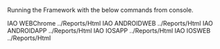 Running the Framework with the below commands from console.

IAO WEBChrome ../Reports/Html
IAO ANDROIDWEB  ../Reports/Html
IAO ANDROIDAPP  ../Reports/Html
IAO IOSAPP  ../Reports/Html
IAO IOSWEB  ../Reports/Html